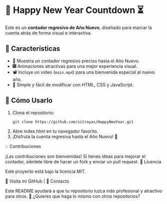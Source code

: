 # 🎉 Happy New Year Countdown ⏳

Este es un **contador regresivo de Año Nuevo**, diseñado para marcar la cuenta atrás de forma visual e interactiva.

## 📝 Características

- 📆 Muestra un contador regresivo preciso hasta el Año Nuevo.
- 🎆 Animaciones atractivas para una mejor experiencia visual.
- 📽️ Incluye un video (`main.mp4`) para una bienvenida especial al nuevo año.
- 📄 Simple y fácil de modificar con HTML, CSS y JavaScript.


## 🚀 Cómo Usarlo

1. Clona el repositorio:
   ```sh
   git clone https://github.com/sitrayas/HappyNewYear.git
2. Abre index.html en tu navegador favorito.
3. ¡Disfruta la cuenta regresiva hasta el Año Nuevo! 🎊

💡 Contribuciones

¡Las contribuciones son bienvenidas! Si tienes ideas para mejorar el contador, siéntete libre de hacer un fork y enviar un pull request.
📜 Licencia

Este proyecto está bajo la licencia MIT.

🔗 Visita mi GitHub | 📧 Contacto


Este README ayudará a que tu repositorio luzca más profesional y atractivo para otros. 🚀 ¿Quieres que haga lo mismo con otros repositorios?

